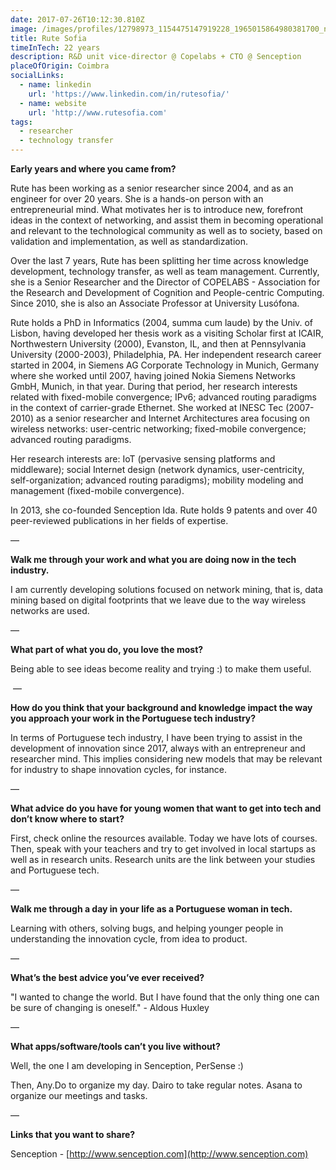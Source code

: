 ```yaml
---
date: 2017-07-26T10:12:30.810Z
image: /images/profiles/12798973_1154475147919228_1965015864980381700_n.jpg
title: Rute Sofia
timeInTech: 22 years
description: R&D unit vice-director @ Copelabs + CTO @ Senception
placeOfOrigin: Coimbra
socialLinks:
  - name: linkedin
    url: 'https://www.linkedin.com/in/rutesofia/'
  - name: website
    url: 'http://www.rutesofia.com'
tags:
  - researcher
  - technology transfer
---
```

**Early years and where you came from?**

Rute has been working as a senior researcher since 2004, and as an engineer for over 20 years. She is a hands-on person with an entrepreneurial mind. What motivates her is to introduce new, forefront ideas in the context of networking, and assist them in becoming operational and relevant to the technological community as well as to society, based on validation and implementation, as well as standardization.

Over the last 7 years, Rute has been splitting her time across knowledge development, technology transfer, as well as team management. Currently, she is a Senior Researcher and the Director of COPELABS - Association for the Research and Development of Cognition and People-centric Computing. Since 2010, she is also an Associate Professor at University Lusófona.

Rute holds a PhD in Informatics (2004, summa cum laude) by the Univ. of Lisbon, having developed her thesis work as a visiting Scholar first at ICAIR, Northwestern University (2000), Evanston, IL, and then at Pennsylvania University (2000-2003), Philadelphia, PA. Her independent research career started in 2004, in Siemens AG Corporate Technology in Munich, Germany where she worked until 2007, having joined Nokia Siemens Networks GmbH, Munich, in that year. During that period, her research interests related with fixed-mobile convergence; IPv6; advanced routing paradigms in the context of carrier-grade Ethernet. She worked at INESC Tec (2007-2010) as a senior researcher and Internet Architectures area focusing on wireless networks: user-centric networking; fixed-mobile convergence; advanced routing paradigms.

Her research interests are: IoT (pervasive sensing platforms and middleware); social Internet design (network dynamics, user-centricity, self-organization; advanced routing paradigms); mobility modeling and management (fixed-mobile convergence).

In 2013, she co-founded Senception lda. Rute holds 9 patents and over 40 peer-reviewed publications in her fields of expertise.

—

**Walk me through your work and what you are doing now in the tech industry.**

I am currently developing solutions focused on network mining, that is, data mining based on digital footprints that we leave due to the way wireless networks are used. 

—

**What part of what you do, you love the most?**

Being able to see ideas become reality and trying :) to make them useful.

 —

**How do you think that your background and knowledge impact the way you approach your work in the Portuguese tech industry?**

In terms of Portuguese tech industry, I have been trying to assist in the development of innovation since 2017, always with an entrepreneur and researcher mind. This implies considering new models that may be relevant for industry to shape innovation cycles, for instance.

—

**What advice do you have for young women that want to get into tech and don’t know where to start?**

First, check online the resources available. Today we have lots of courses. Then, speak with your teachers and try to get involved in local startups as well as in research units. Research units are the link between your studies and Portuguese tech.

—

**Walk me through a day in your life as a Portuguese woman in tech.**

Learning with others, solving bugs, and helping younger people in understanding the innovation cycle, from idea to product. 

—

**What’s the best advice you’ve ever received?**

"I wanted to change the world. But I have found that the only thing one can be sure of changing is oneself." - Aldous Huxley

—

**What apps/software/tools can’t you live without?**

Well, the one I am developing in Senception, PerSense :)

Then, Any.Do to organize my day. Dairo to take regular notes. Asana to organize our meetings and tasks.

—

**Links that you want to share?**

Senception - [http://www.senception.com](http://www.senception.com) 
